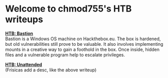 # Welcome to chmod755's HTB writeups

[**HTB: Bastion**](./_posts/2019-9-8-bastion.md)  
Bastion is a Windows OS machine on Hackthebox.eu. The box is hardened, but old vulnerabilities still prove to be valuable. It also involves implementing mounts in a creative way to gain a foothold in the box. Once inside, hidden files and a vulnerable program help to escalate privileges.

[**HTB: Unattended**](./_posts/2019-8-25-unattended.md)  
(Frisicas add a desc, like the above writeup)
